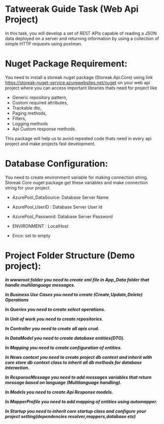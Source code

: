 # **Tatweerak Guide Task (Web Api Project)**

In this task, you will develop a set of REST APIs capable of reading a JSON data deployed
on a server and returning information by using a collection of simple HTTP requests using postman.

# **Nuget Package Requirement:**

You need to install a storeak nuget package (Storeak.Api.Core) using link https://storeak-nuget-service.azurewebsites.net/nuget on your web api project where you can access important libraries thats need for project like 
* Generic repository pattern,
* Custom required attributes,
* Trackable dto,
* Paging methods,
* Filters,
* Logging methods
* Api Custom response methods.

This package will help us to avoid repeated code thats need in every api project and make projects fast development.

# **Database Configuration:**

You need to create environment variable for making connection string. Storeak Core nuget package get these variables and make connection string for your project.

* AzurePool_DataSource: Database Server Name
 
* AzurePool_UserID :  Database Server User Id
 
* AzurePool_Password:  Database Server Password
 
* ENVIRONMENT : LocalHost
 
* Enco: set to empty

# **Project Folder Structure (Demo project):**
> 


***In wwwroot folder you need to create xml file in App_Data folder that handle multilanguage messages.***

> 

***In Business Use Cases you need to create (Create,Update,Delete) Operations***

> 

***In Queries you need to create select operations.***


> 

***In Unit of work you need to create repositories.***
> 
> 
***In Controller you need to create all apis crud.***



***In DataModel you need to create database entities(DTO).***
> 

***In Mapping you need to create configuration of entities.***


***In News context you need to create project db context and inherit with core store db context class to inherit all db methods for database interaction.***


***In ResponseMessage you need to add messages variables that return message based on language (Multilanguage handling).***


***In Models you need to create Api Response models.***

***In MapperProfile you need to add mapping of entities using automapper.***


***In Startup you need to inherit core startup class and configure your project setting(dependencies resolver,mappers,database etc)***


